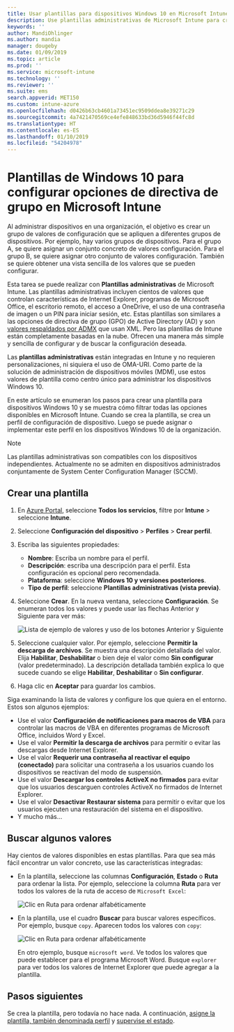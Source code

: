 ```yaml
---
title: Usar plantillas para dispositivos Windows 10 en Microsoft Intune - Azure | Microsoft Docs
description: Use plantillas administrativas de Microsoft Intune para crear grupos de valores de configuración para dispositivos Windows 10. Use estos valores en un perfil de configuración de dispositivo para controlar programas de Office, proteger características de Internet Explorer, controlar el acceso a OneDrive, usar características de escritorio remoto, habilitar la reproducción automática, establecer la configuración de administración de energía, usar la impresión a través de HTTP, usar otras opciones de inicio de sesión de usuario y controlar el tamaño del registro de eventos.
keywords: ''
author: MandiOhlinger
ms.author: mandia
manager: dougeby
ms.date: 01/09/2019
ms.topic: article
ms.prod: ''
ms.service: microsoft-intune
ms.technology: ''
ms.reviewer: ''
ms.suite: ems
search.appverid: MET150
ms.custom: intune-azure
ms.openlocfilehash: d0426b63cb4601a73451ec9509ddea8e39271c29
ms.sourcegitcommit: 4a7421470569ce4efe848633bd36d5946f44fc8d
ms.translationtype: HT
ms.contentlocale: es-ES
ms.lasthandoff: 01/10/2019
ms.locfileid: "54204978"
---
```

# <a name="windows-10-templates-to-configure-group-policy-settings-in-microsoft-intune"></a>Plantillas de Windows 10 para configurar opciones de directiva de grupo en Microsoft Intune

Al administrar dispositivos en una organización, el objetivo es crear un grupo de valores de configuración que se apliquen a diferentes grupos de dispositivos. Por ejemplo, hay varios grupos de dispositivos. Para el grupo A, se quiere asignar un conjunto concreto de valores configuración. Para el grupo B, se quiere asignar otro conjunto de valores configuración. También se quiere obtener una vista sencilla de los valores que se pueden configurar.

Esta tarea se puede realizar con **Plantillas administrativas** de Microsoft Intune. Las plantillas administrativas incluyen cientos de valores que controlan características de Internet Explorer, programas de Microsoft Office, el escritorio remoto, el acceso a OneDrive, el uso de una contraseña de imagen o un PIN para iniciar sesión, etc. Estas plantillas son similares a las opciones de directiva de grupo (GPO) de Active Directory (AD) y son [valores respaldados por ADMX](https://docs.microsoft.com/windows/client-management/mdm/understanding-admx-backed-policies) que usan XML. Pero las plantillas de Intune están completamente basadas en la nube. Ofrecen una manera más simple y sencilla de configurar y de buscar la configuración deseada.

Las **plantillas administrativas** están integradas en Intune y no requieren personalizaciones, ni siquiera el uso de OMA-URI. Como parte de la solución de administración de dispositivos móviles (MDM), use estos valores de plantilla como centro único para administrar los dispositivos Windows 10.

En este artículo se enumeran los pasos para crear una plantilla para dispositivos Windows 10 y se muestra cómo filtrar todas las opciones disponibles en Microsoft Intune. Cuando se crea la plantilla, se crea un perfil de configuración de dispositivo. Luego se puede asignar o implementar este perfil en los dispositivos Windows 10 de la organización.

> [!NOTE]
> Las plantillas administrativas son compatibles con los dispositivos independientes. Actualmente no se admiten en dispositivos administrados conjuntamente de System Center Configuration Manager (SCCM).

## <a name="create-a-template"></a>Crear una plantilla

1. En [Azure Portal](https://portal.azure.com), seleccione **Todos los servicios**, filtre por **Intune** > seleccione **Intune**.
2. Seleccione **Configuración del dispositivo** > **Perfiles** > **Crear perfil**.
3. Escriba las siguientes propiedades:

    - **Nombre**: Escriba un nombre para el perfil.
    - **Descripción**: escriba una descripción para el perfil. Esta configuración es opcional pero recomendada.
    - **Plataforma**: seleccione **Windows 10 y versiones posteriores**.
    - **Tipo de perfil**: seleccione **Plantillas administrativas (vista previa)**.

4. Seleccione **Crear**. En la nueva ventana, seleccione **Configuración**. Se enumeran todos los valores y puede usar las flechas Anterior y Siguiente para ver más:

    ![Lista de ejemplo de valores y uso de los botones Anterior y Siguiente](./media/administrative-templates-windows/sample-settings-list-next-page.png)

5. Seleccione cualquier valor. Por ejemplo, seleccione **Permitir la descarga de archivos**. Se muestra una descripción detallada del valor. Elija **Habilitar**, **Deshabilitar** o bien deje el valor como **Sin configurar** (valor predeterminado). La descripción detallada también explica lo que sucede cuando se elige **Habilitar**, **Deshabilitar** o **Sin configurar**.
6. Haga clic en **Aceptar** para guardar los cambios.

Siga examinando la lista de valores y configure los que quiera en el entorno. Estos son algunos ejemplos:

- Use el valor **Configuración de notificaciones para macros de VBA** para controlar las macros de VBA en diferentes programas de Microsoft Office, incluidos Word y Excel.
- Use el valor **Permitir la descarga de archivos** para permitir o evitar las descargas desde Internet Explorer.
- Use el valor **Requerir una contraseña al reactivar el equipo (conectado)** para solicitar una contraseña a los usuarios cuando los dispositivos se reactivan del modo de suspensión.
- Use el valor **Descargar los controles ActiveX no firmados** para evitar que los usuarios descarguen controles ActiveX no firmados de Internet Explorer.
- Use el valor **Desactivar Restaurar sistema** para permitir o evitar que los usuarios ejecuten una restauración del sistema en el dispositivo.
- Y mucho más...

## <a name="find-some-settings"></a>Buscar algunos valores

Hay cientos de valores disponibles en estas plantillas. Para que sea más fácil encontrar un valor concreto, use las características integradas:

- En la plantilla, seleccione las columnas **Configuración**, **Estado** o **Ruta** para ordenar la lista. Por ejemplo, seleccione la columna **Ruta** para ver todos los valores de la ruta de acceso de `Microsoft Excel`:

  ![Clic en Ruta para ordenar alfabéticamente](./media/administrative-templates-windows/path-filter-shows-excel-options.png)

- En la plantilla, use el cuadro **Buscar** para buscar valores específicos. Por ejemplo, busque `copy`. Aparecen todos los valores con `copy`:

  ![Clic en Ruta para ordenar alfabéticamente](./media/administrative-templates-windows/search-copy-settings.png)

  En otro ejemplo, busque `microsoft word`. Ve todos los valores que puede establecer para el programa Microsoft Word. Busque `explorer` para ver todos los valores de Internet Explorer que puede agregar a la plantilla.

## <a name="next-steps"></a>Pasos siguientes

Se crea la plantilla, pero todavía no hace nada. A continuación, [asigne la plantilla, también denominada perfil](device-profile-assign.md) y [supervise el estado](device-profile-monitor.md).
